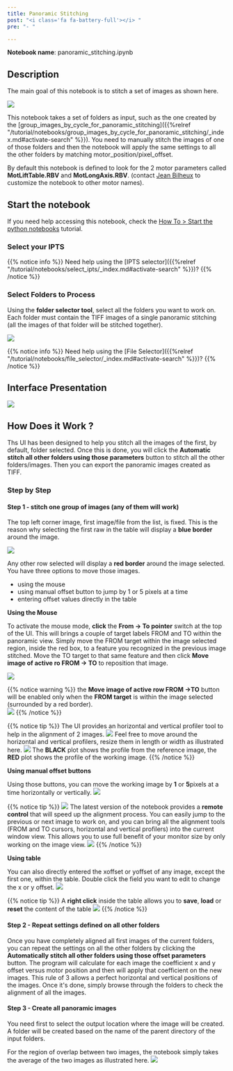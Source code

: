 ```yaml
---
title: Panoramic Stitching
post: "<i class='fa fa-battery-full'></i> "
pre: "- "

---
```


**Notebook name**: panoramic_stitching.ipynb

## Description

The main goal of this notebook is to stitch a set of images as shown here.

<img src='/tutorial/notebooks/panoramic_stitching/images/panoramic_result.png' />

This notebook takes a set of folders as input, such as the one created by the 
[group_images_by_cycle_for_panoramic_stitching]({{%relref "/tutorial/notebooks/group_images_by_cycle_for_panoramic_stitching/_index.md#activate-search" %}}).
You need to manually stitch the images of one of those folders and then the notebook will apply the same settings to
all the other folders by matching motor_position/pixel_offset.

By default this notebook is defined to look for the 2 motor parameters called **MotLiftTable.RBV** and **MotLongAxis.RBV**. 
(contact [Jean Bilheux](/credits#jean_bilheux) to customize the notebook to other motor names).

## Start the notebook

If you need help accessing this notebook, check the [How To > Start the python
notebooks](/en/tutorial/how_to_start_notebooks) tutorial.

### Select your IPTS

{{% notice info %}}
Need help using the [IPTS selector]({{%relref "/tutorial/notebooks/select_ipts/_index.md#activate-search" %}})?
{{% /notice %}}

### Select Folders to Process

Using the **folder selector tool**, select all the folders you want to work on. Each folder must contain the TIFF images
of a single panoramic stitching (all the images of that folder will be stitched together). 

<img src='/tutorial/notebooks/panoramic_stitching/images/select_folders.gif' />

{{% notice info %}}
Need help using the [File Selector]({{%relref "/tutorial/notebooks/file_selector/_index.md#activate-search" %}})?
{{% /notice %}}

## Interface Presentation

<img src='/tutorial/notebooks/panoramic_stitching/images/ui_preview.png' />

## How Does it Work ?

Ths UI has been designed to help you stitch all the images of the first, by default, folder selected. Once this is
done, you will click the **Automatic stitch all other folders using those parameters** button to stitch all the
other folders/images. Then you can export the panoramic images created as TIFF.

### Step by Step

#### Step 1 - stitch one group of images (any of them will work)

The top left corner image, first image/file from the list, is fixed. This is the reason why selecting the first raw
in the table will display a **blue border** around the image. 

<img src='/tutorial/notebooks/panoramic_stitching/images/first_image_selected.png' />

Any other row selected will display a **red border** around the image selected. You have three options to move those
images. 

 * using the mouse
 * using manual offset button to jump by 1 or 5 pixels at a time
 * entering offset values directly in the table

**Using the Mouse**

To activate the mouse mode, **click** the **From -> To pointer** switch at the top of the UI. This will brings a 
couple of target labels FROM and TO within the panoramic view. Simply move the FROM target within the image selected
region, inside the red box, to a feature you recognized in the previous image stitched. Move the TO target to that
same feature and then click **Move image of active ro FROM -> TO** to reposition that image. 

<img src='/tutorial/notebooks/panoramic_stitching/images/mouse_stitch_image.gif' />

{{% notice warning %}}
the **Move image of active row FROM ->TO** button will be enabled only when the **FROM target** is within the image
selected (surrounded by a red border).  
<img src='/tutorial/notebooks/panoramic_stitching/images/FROM_within_selected_image.gif' />
{{% /notice %}}

{{% notice tip %}}
The UI provides an horizontal and vertical profiler tool to help in the alignment of 2 images. 
<img src='/tutorial/notebooks/panoramic_stitching/images/profiler.png' />
Feel free to move around the horizontal and vertical profilers, resize them in length or width as illustrated here.
<img src='/tutorial/notebooks/panoramic_stitching/images/profile_resize_move.gif' />
The **BLACK** plot shows the profile from the reference image, the **RED** plot shows the profile of the working image.
{{% /notice %}}

**Using manual offset buttons**

Using those buttons, you can move the working image by **1** or **5**pixels at a time horizontally or vertically.
<img src='/tutorial/notebooks/panoramic_stitching/images/manual_move_buttons.png' />

{{% notice tip %}}
<img src='/tutorial/notebooks/panoramic_stitching/images/remote_control_widgets.png' />
The latest version of the notebook provides a **remote control** that will speed up the alignment process. 
You can easily jump to the previous or next image to work on, and you can bring all the alignment tools (FROM and TO
cursors, horizontal and vertical profilers) into the current window view. This allows you to use full benefit of 
your monitor size by only working on the image view.
<img src='/tutorial/notebooks/panoramic_stitching/images/remote_use.gif' />
{{% /notice %}}

**Using table**

You can also directly entered the xoffset or yoffset of any image, except the first one, within the table. Double 
click the field you want to edit to change the x or y offset. 
<img src='/tutorial/notebooks/panoramic_stitching/images/manual_xoffset_and_yoffset_in_table.gif' />

{{% notice tip %}}
A **right click** inside the table allows you to **save**, **load** or **reset** the content of the table
<img src='/tutorial/notebooks/panoramic_stitching/images/table_right_click.png' />
{{% /notice %}}

#### Step 2 - Repeat settings defined on all other folders

Once you have completely aligned all first images of the current folders, you can repeat the settings on all
the other folders by clicking the **Automatically stitch all other folders using those offset parameters** button. The
program will calculate for each image the coefficient x and y offset versus motor position and then will apply that
coefficient on the new images. This rule of 3 allows a perfect horizontal and vertical positions of the images.
Once it's done, simply browse through the folders to check the alignment of all the images. 

#### Step 3 - Create all panoramic images

You need first to select the output location where the image will be created. A folder will be created based on the name
of the parent directory of the input folders.  

For the region of overlap between two images, the notebook simply takes the average of the two images as illustrated here.
<img src='/tutorial/notebooks/panoramic_stitching/images/math_of_overlap.png' />





